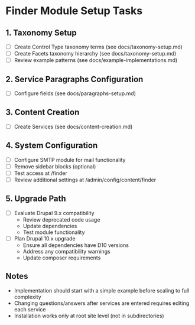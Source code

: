 # Finder Module Setup Tasks

## 1. Taxonomy Setup
- [ ] Create Control Type taxonomy terms (see docs/taxonomy-setup.md)
- [ ] Create Facets taxonomy hierarchy (see docs/taxonomy-setup.md)
- [ ] Review example patterns (see docs/example-implementations.md)

## 2. Service Paragraphs Configuration
- [ ] Configure fields (see docs/paragraphs-setup.md)

## 3. Content Creation
- [ ] Create Services (see docs/content-creation.md)

## 4. System Configuration
- [ ] Configure SMTP module for mail functionality
- [ ] Remove sidebar blocks (optional)
- [ ] Test access at /finder
- [ ] Review additional settings at /admin/config/content/finder

## 5. Upgrade Path
- [ ] Evaluate Drupal 9.x compatibility
  - Review deprecated code usage
  - Update dependencies
  - Test module functionality
- [ ] Plan Drupal 10.x upgrade
  - Ensure all dependencies have D10 versions
  - Address any compatibility warnings
  - Update composer requirements

## Notes
- Implementation should start with a simple example before scaling to full complexity
- Changing questions/answers after services are entered requires editing each service
- Installation works only at root site level (not in subdirectories)
